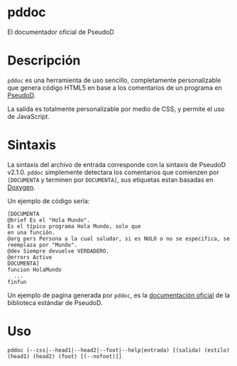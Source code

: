 # pddoc

El documentador oficial de PseudoD

# Descripción
`pddoc` es una herramienta de uso sencillo, completamente personalizable
que genera código HTML5 en base a los comentarios de un programa en
[PseudoD](https://github.com/alinarezrangel/PseudoD "Pagina en GitHub de PseudoD").

La salida es totalmente personalizable por medio de CSS, y permite el uso de
JavaScript.

# Sintaxis
La sintaxis del archivo de entrada corresponde con la sintaxis de PseudoD
v2.1.0. `pddoc` simplemente detectara los comentarios que comienzen por
`[DOCUMENTA` y terminen por `DOCUMENTA]`, sus etiquetas estan basadas en
[Doxygen](http://www.stack.nl/~dimitri/doxygen/).

Un ejemplo de código sería:

```
[DOCUMENTA
@brief Es el "Hola Mundo".
Es el típico programa Hola Mundo, solo que
en una función.
@arg pers Persona a la cual saludar, si es NULO o no se especifica, se reemplaza por "Mundo".
@dev Siempre devuelve VERDADERO.
@errors Active
DOCUMENTA]
funcion HolaMundo
  ...
finfun
```

Un ejemplo de pagina generada por `pddoc`, es la
[documentación oficial](http://pseudod.sourceforge.net/bepd_index.html) de
la biblioteca estándar de PseudoD.

# Uso

`pddoc (--css|--head1|--head2|--foot|--help|entrada) [(salida) (estilo) (head1) (head2) (foot) [(--nofoot)]]`
